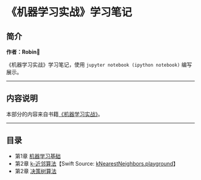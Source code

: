# 《机器学习实战》学习笔记

## 简介

**作者：Robin**

《机器学习实战》学习笔记，使用 `jupyter notebook (ipython notebook)` 编写展示。

----

## 内容说明

本部分的内容来自书籍[《机器学习实战》](https://book.douban.com/subject/24703171/)。

----

## 目录


- 第1章 [机器学习基础](chapter01.ipynb)
- 第2章 [k-近邻算法](chapter02.ipynb)【Swift Source: [kNearestNeighbors.playground](https://github.com/RobinChao/Machine-Learning-in-Action-notes/tree/master/Swift-Source-for-Machine-learning-in-action/kNN)】
- 第2章 [决策树算法](chapter03.ipynb)
